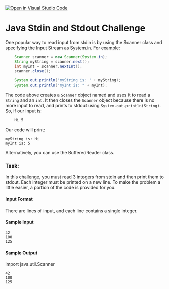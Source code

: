 [![Open in Visual Studio Code](https://classroom.github.com/assets/open-in-vscode-2e0aaae1b6195c2367325f4f02e2d04e9abb55f0b24a779b69b11b9e10269abc.svg)](https://classroom.github.com/online_ide?assignment_repo_id=17932145&assignment_repo_type=AssignmentRepo)
# Java Stdin and Stdout Challenge

One popular way to read input from stdin is by using the Scanner class and specifying the Input Stream as System.in. For example:

```java
    Scanner scanner = new Scanner(System.in);
    String myString = scanner.next();
    int myInt = scanner.nextInt();
    scanner.close();
    
    System.out.println("myString is: " + myString);
    System.out.println("myInt is: " + myInt);
```

The code above creates a `Scanner` object named and uses it to read a `String` and an `int`. It then closes the `Scanner` object because there is no more input to read, and prints to stdout using `System.out.println(String)`. So, if our input is:

```shell
    Hi 5
```

Our code will print:

```shell
myString is: Hi
myInt is: 5
```

Alternatively, you can use the BufferedReader class.

### Task:
In this challenge, you must read 3 integers from stdin and then print them to stdout. Each integer must be printed on a new line. To make the problem a little easier, a portion of the code is provided for you.

#### Input Format

There are lines of input, and each line contains a single integer.

#### Sample Input

```
42
100
125
```

#### Sample Output 

import java.util.Scanner

```
42
100
125
```
